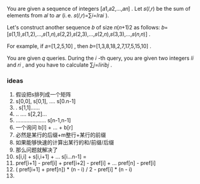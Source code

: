 You are given a sequence of integers [𝑎1,𝑎2,…,𝑎𝑛]
. Let 𝑠(𝑙,𝑟)
 be the sum of elements from 𝑎𝑙
 to 𝑎𝑟
 (i. e. 𝑠(𝑙,𝑟)=∑𝑖=𝑙𝑟𝑎𝑖
).

Let's construct another sequence 𝑏
 of size 𝑛(𝑛+1)2
 as follows: 𝑏=[𝑠(1,1),𝑠(1,2),…,𝑠(1,𝑛),𝑠(2,2),𝑠(2,3),…,𝑠(2,𝑛),𝑠(3,3),…,𝑠(𝑛,𝑛)]
.

For example, if 𝑎=[1,2,5,10]
, then 𝑏=[1,3,8,18,2,7,17,5,15,10]
.

You are given 𝑞
 queries. During the 𝑖
-th query, you are given two integers 𝑙𝑖
 and 𝑟𝑖
, and you have to calculate ∑𝑗=𝑙𝑖𝑟𝑖𝑏𝑗
.

### ideas
1. 假设把s排列成一个矩阵
2. s[0,0], s[0,1], .... s[0.n-1]
3. . s[1,1]......
4. .. .... s[2,2]...
5. .................... s[n-1,n-1]
6. 一个询问 b[l] + ... + b[r]
7. 必然是某行的后缀+m整行+某行的前缀
8. 如果能够快速的计算出某行的和/前缀/后缀
9. 那么问题就解决了
10. s[i,i] + s[i,i+1] + ... s[i...n-1] = 
11.  pref[i+1] - pref[i] + pref[i+2] - pref[i] + ... pref[n] - pref[i]
12. ( pref[i+1] + pref[n]) * (n - i) / 2 - pref[i] * (n - i)
13. 